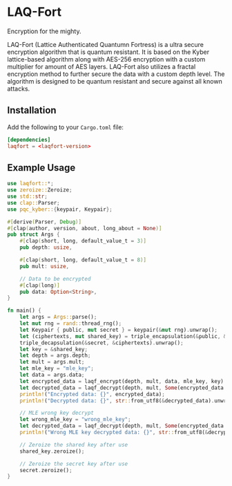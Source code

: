 # LAQ-Fort
Encryption for the mighty.

LAQ-Fort (Lattice Authenticated Quantumn Fortress) is a ultra secure encryption algorithm that is quantum resistant. It is based on the Kyber lattice-based algorithm along with AES-256 encryption with a custom multiplier for amount of AES layers. LAQ-Fort also utilizes a fractal encryption method to further secure the data with a custom depth level. The algorithm is designed to be quantum resistant and secure against all known attacks.

## Installation
Add the following to your `Cargo.toml` file:
```toml
[dependencies]
laqfort = <laqfort-version>
```

## Example Usage
```rs
use laqfort::*;
use zeroize::Zeroize;
use std::str;
use clap::Parser;
use pqc_kyber::{keypair, Keypair};

#[derive(Parser, Debug)]
#[clap(author, version, about, long_about = None)]
pub struct Args {
    #[clap(short, long, default_value_t = 3)]
    pub depth: usize,

    #[clap(short, long, default_value_t = 8)]
    pub mult: usize,

    // Data to be encrypted
    #[clap(long)]
    pub data: Option<String>,
}

fn main() {
    let args = Args::parse();
    let mut rng = rand::thread_rng();
    let Keypair { public, mut secret } = keypair(&mut rng).unwrap();
    let (ciphertexts, mut shared_key) = triple_encapsulation(&public, &mut rng).unwrap();
    triple_decapsulation(&secret, &ciphertexts).unwrap();
    let key = &shared_key;
    let depth = args.depth;
    let mult = args.mult;
    let mle_key = "mle_key";
    let data = args.data;
    let encrypted_data = laqf_encrypt(depth, mult, data, mle_key, key).unwrap();
    let decrypted_data = laqf_decrypt(depth, mult, Some(encrypted_data.clone()), mle_key, key).unwrap();
    println!("Encrypted data: {}", encrypted_data);
    println!("Decrypted data: {}", str::from_utf8(&decrypted_data).unwrap());

    // MLE wrong key decrypt
    let wrong_mle_key = "wrong_mle_key";
    let decrypted_data = laqf_decrypt(depth, mult, Some(encrypted_data.clone()), wrong_mle_key, key).unwrap();
    println!("Wrong MLE key decrypted data: {}", str::from_utf8(&decrypted_data).unwrap());

    // Zeroize the shared key after use
    shared_key.zeroize();

    // Zeroize the secret key after use
    secret.zeroize();
}
```